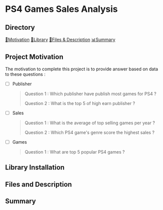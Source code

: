 # PS4 Games Sales Analysis 

## Directory 
[💪Motivation](#project-motivation)
[💾Library](#library-installation)
[📂Files & Description](#files-and-description)
[📊Summary](#summary)

## Project Motivation ##

The motivation to complete this project is to provide answer based on data to these questions : 
- [ ] Publisher
  > Question 1 : Which publisher have publish most games for PS4 ?
  > 
  > Question 2 : What is the top 5 of high earn publisher ?
- [ ] Sales
  > Question 1 : What is the average of top selling games per year ?
  >
  > Question 2 : Which PS4 game's genre score the highest sales ?
- [ ] Games
  > Question 1 : What are top 5 popular PS4 games ?


## Library Installation ##


## Files and Description ##

## Summary ##
